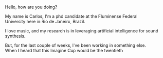 Hello, how are you doing?

My name is Carlos, I'm a phd candidate at the Fluminense Federal University here in Rio de Janeiro, Brazil.

I love music, and my research is in leveraging artificial intelligence for sound synthesis. 

But, for the last couple of weeks, I've been working in something else. When I heard that this Imagine Cup would be the twentieth